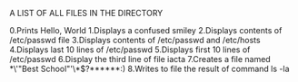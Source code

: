 A LIST OF ALL FILES IN THE DIRECTORY

0.Prints Hello, World
1.Displays a confused smiley
2.Displays contents of /etc/passwd file
3.Displays contents of /etc/passwd and /etc/hosts
4.Displays last 10 lines of /etc/passwd
5.Displays first 10 lines of /etc/passwd
6.Display the third line of file  iacta
7.Creates a file named \*\\'"Best School"\'\\*$\?\*\*\*\*\*\*:)
8.Writes to file the result of command ls -la
